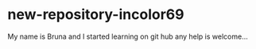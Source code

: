 # new-repository-incolor69
My name is Bruna and I started learning on git hub
any help is welcome...
